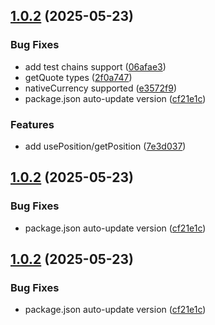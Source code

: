 ## [1.0.2](https://github.com/BootNodeDev/uni-dev-kit/compare/v1.0.1...v1.0.2) (2025-05-23)


### Bug Fixes

* add test chains support ([06afae3](https://github.com/BootNodeDev/uni-dev-kit/commit/06afae39ae11c7296f7935aa03c73d8bc4f6491d))
* getQuote types ([2f0a747](https://github.com/BootNodeDev/uni-dev-kit/commit/2f0a747f051a86a48557acdcbebed25bce82c7b6))
* nativeCurrency supported ([e3572f9](https://github.com/BootNodeDev/uni-dev-kit/commit/e3572f930c01cd9ec958782e9161f861732cb8e3))
* package.json auto-update version ([cf21e1c](https://github.com/BootNodeDev/uni-dev-kit/commit/cf21e1c7b3508eff816d26d798fc4b7f5c4067c8))


### Features

* add usePosition/getPosition ([7e3d037](https://github.com/BootNodeDev/uni-dev-kit/commit/7e3d037faf3e8e157a429975ed76465b752a2fae))

## [1.0.2](https://github.com/BootNodeDev/uni-dev-kit/compare/v1.0.1...v1.0.2) (2025-05-23)


### Bug Fixes

* package.json auto-update version ([cf21e1c](https://github.com/BootNodeDev/uni-dev-kit/commit/cf21e1c7b3508eff816d26d798fc4b7f5c4067c8))

## [1.0.2](https://github.com/BootNodeDev/uni-dev-kit/compare/v1.0.1...v1.0.2) (2025-05-23)


### Bug Fixes

* package.json auto-update version ([cf21e1c](https://github.com/BootNodeDev/uni-dev-kit/commit/cf21e1c7b3508eff816d26d798fc4b7f5c4067c8))
